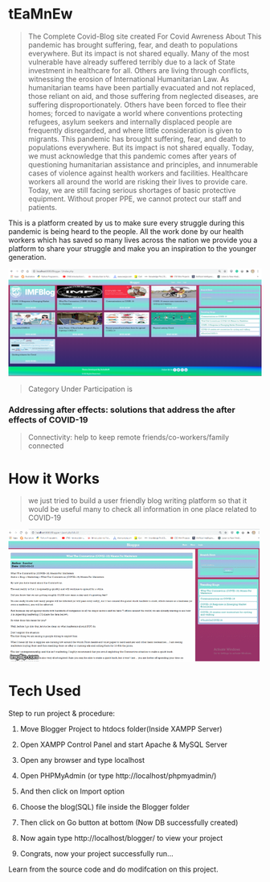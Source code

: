 # tEaMnEw
> The Complete Covid-Blog site created For Covid Awreness 
> About
This pandemic has brought suffering, fear, and death to populations everywhere. But its impact is not shared equally. Many of the most vulnerable have already suffered terribly due to a lack of State investment in healthcare for all. Others are living through conflicts, witnessing the erosion of International Humanitarian Law. As humanitarian teams have been partially evacuated and not replaced, those reliant on aid, and those suffering from neglected diseases, are suffering disproportionately. Others have been forced to flee their homes; forced to navigate a world where conventions protecting refugees, asylum seekers and internally displaced people are frequently disregarded, and where little consideration is given to migrants. This pandemic has brought suffering, fear, and death to populations everywhere. But its impact is not shared equally. Today, we must acknowledge that this pandemic comes after years of questioning humanitarian assistance and principles, and innumerable cases of violence against health workers and facilities. 
Healthcare workers all around the world are risking their lives to provide care. Today, we are still facing serious shortages of basic protective equipment. Without proper PPE, we cannot protect our staff and patients.

This is a platform created by us to make sure every struggle during this pandemic is being heard to the people. All the work done by our health workers which has saved so many lives across the nation we provide you a platform to share your struggle and make you an inspiration to the younger generation.

![](images/index.png)

> Category Under Participation is
### Addressing after effects: solutions that address the after effects of COVID-19
> Connectivity: help to keep remote friends/co-workers/family connected

# How it Works
> we just tried to build a user friendly blog writing platform so that it would be useful many to check all information in one place related to COVID-19

![](images/post.gif)

# Tech Used 
  Step to run project & procedure:

1) Move Blogger Project to htdocs folder(Inside XAMPP Server)

2) Open XAMPP Control Panel and start Apache & MySQL Server

3) Open any browser and type localhost

4) Open PHPMyAdmin (or type http://localhost/phpmyadmin/)

5)  And then click on Import option

6) Choose the blog(SQL) file inside the Blogger folder

7) Then click on Go button at bottom (Now DB successfully created)

8) Now again type http://localhost/blogger/ to view your project

9) Congrats, now your project successfully run... 		

Learn from the source code and do modifcation on this project.
